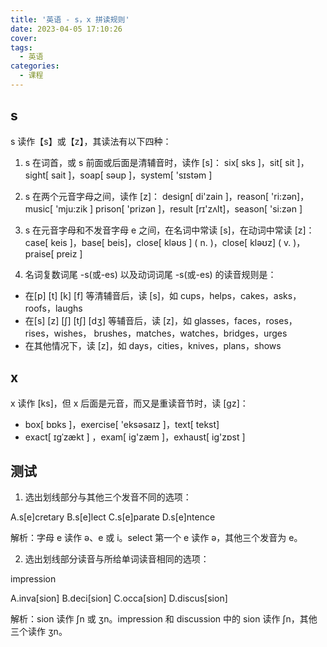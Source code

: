 ```yaml
---
title: '英语 - s，x 拼读规则'
date: 2023-04-05 17:10:26
cover: 
tags:
  - 英语
categories:
  - 课程
---
```

## s
s 读作【s】或【z】，其读法有以下四种：
1. s 在词首，或 s 前面或后面是清辅音时，读作 [s]：
six[ sks ]，sit[ sit ]，sight[ sait ]，soap[ səup ]，system[ 'sɪstəm ]

2. s 在两个元音字母之间，读作 [z]：
design[ di'zain ]，reason[ 'ri:zən]，music[ 'mju:zik ]
prison[ 'prizən ]，result [rɪ'zʌlt]，season[ 'si:zən ]

3. s 在元音字母和不发音字母 e 之间，在名词中常读 [s]，在动词中常读 [z]：
case[ keis ]，base[ beis]，close[ kləʊs ] ( n. )，close[ kləʊz] ( v. )，praise[ preiz ]

4. 名词复数词尾 -s(或-es) 以及动词词尾 -s(或-es) 的读音规则是：
- 在[p] [t] [k] [f] 等清辅音后，读 [s]，如 cups，helps，cakes，asks，roofs，laughs
- 在[s] [z] [ʃ] [tʃ] [dʒ] 等辅音后，读 [z]，如 glasses，faces，roses，rises，wishes， brushes，matches，watches，bridges，urges
- 在其他情况下，读 [z]，如 days，cities，knives，plans，shows

## x
x 读作 [ks]，但 x 后面是元音，而又是重读音节时，读 [gz]：
- box[ bɒks ]，exercise[ 'eksəsaɪz ]，text[ tekst]
- exact[ ɪɡˈzækt ] ，exam[ ig'zæm ]，exhaust[ ig'zɒst ]

## 测试
1. 选出划线部分与其他三个发音不同的选项：

  A.s[e]cretary B.s[e]lect C.s[e]parate D.s[e]ntence

  解析：字母 e 读作 ə、e 或 i。select 第一个 e 读作 ə，其他三个发音为 e。

2. 选出划线部分读音与所给单词读音相同的选项：

  impression

  A.inva[sion] B.deci[sion] C.occa[sion] D.discus[sion]

  解析：sion 读作 ʃn 或 ʒn。impression 和 discussion 中的 sion 读作 ʃn，其他三个读作 ʒn。